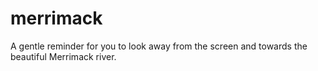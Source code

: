 # merrimack
A gentle reminder for you to look away from the screen and towards the beautiful Merrimack river.
